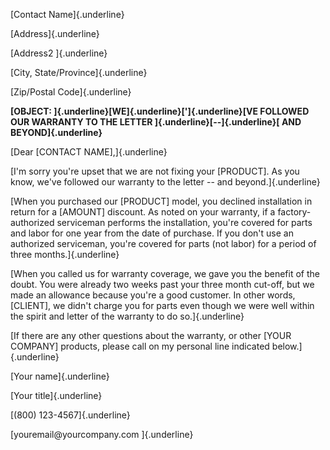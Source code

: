[Contact Name]{.underline}

[Address]{.underline}

[Address2 ]{.underline}

[City, State/Province]{.underline}

[Zip/Postal Code]{.underline}

**[OBJECT: ]{.underline}[WE]{.underline}[']{.underline}[VE FOLLOWED OUR
WARRANTY TO THE LETTER ]{.underline}[--]{.underline}[ AND
BEYOND]{.underline}**

[Dear \[CONTACT NAME\],]{.underline}

[I'm sorry you're upset that we are not fixing your \[PRODUCT\]. As you
know, we've followed our warranty to the letter -- and
beyond.]{.underline}

[When you purchased our \[PRODUCT\] model, you declined installation in
return for a \[AMOUNT\] discount. As noted on your warranty, if a
factory-authorized serviceman performs the installation, you're covered
for parts and labor for one year from the date of purchase. If you don't
use an authorized serviceman, you're covered for parts (not labor) for a
period of three months.]{.underline}

[When you called us for warranty coverage, we gave you the benefit of
the doubt. You were already two weeks past your three month cut-off, but
we made an allowance because you're a good customer. In other words,
\[CLIENT\], we didn't charge you for parts even though we were well
within the spirit and letter of the warranty to do so.]{.underline}

[If there are any other questions about the warranty, or other \[YOUR
COMPANY\] products, please call on my personal line indicated
below.]{.underline}

[Your name]{.underline}

[Your title]{.underline}

[(800) 123-4567]{.underline}

[youremail\@yourcompany.com ]{.underline}
